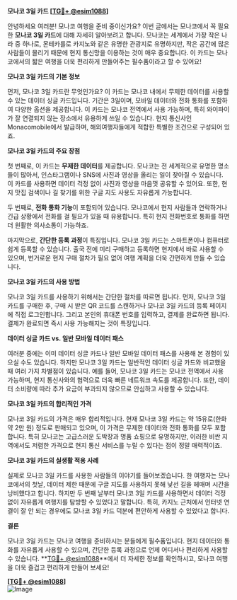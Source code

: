 **모나코 3일 카드 [[TG💪+ @esim1088](https://t.me/s/esim1088)]**

안녕하세요 여러분! 모나코 여행을 준비 중이신가요? 이번 글에서는 모나코에서 꼭 필요한 **모나코 3일 카드**에 대해 자세히 알아보려고 합니다. 모나코는 세계에서 가장 작은 나라 중 하나로, 몬테카를로 카지노와 같은 유명한 관광지로 유명하지만, 작은 공간에 많은 사람들이 몰리기 때문에 현지 통신망을 이용하는 것이 매우 중요합니다. 이 카드는 모나코에서의 짧은 여행을 더욱 편리하게 만들어주는 필수품이라고 할 수 있어요!

**모나코 3일 카드의 기본 정보**

먼저, 모나코 3일 카드란 무엇인가요? 이 카드는 모나코 내에서 무제한 데이터를 사용할 수 있는 데이터 싱글 카드입니다. 기간은 3일이며, 모바일 데이터와 전화 통화를 포함하여 다양한 옵션을 제공합니다. 이 카드는 모나코 전역에서 사용 가능하며, 특히 와이파이가 잘 연결되지 않는 장소에서 유용하게 쓰일 수 있습니다. 현지 통신사인 Monacomobile에서 발급하며, 해외여행자들에게 적합한 특별한 조건으로 구성되어 있죠.

**모나코 3일 카드의 주요 장점**

첫 번째로, 이 카드는 **무제한 데이터**를 제공합니다. 모나코는 전 세계적으로 유명한 명소들이 많아서, 인스타그램이나 SNS에 사진과 영상을 올리는 일이 잦아질 수 있습니다. 이 카드를 사용하면 데이터 걱정 없이 사진과 영상을 마음껏 공유할 수 있어요. 또한, 현지 맛집 검색이나 길 찾기를 위한 구글 지도 사용도 자유롭게 가능합니다.

두 번째로, **전화 통화 기능**이 포함되어 있습니다. 모나코에서 현지 사람들과 연락하거나 긴급 상황에서 전화를 걸 필요가 있을 때 유용합니다. 특히 현지 전화번호로 통화를 하면 더 원활한 의사소통이 가능하죠.

마지막으로, **간단한 등록 과정**이 특징입니다. 모나코 3일 카드는 스마트폰이나 컴퓨터로 쉽게 등록할 수 있습니다. 출국 전에 미리 구매하고 등록하면 현지에서 바로 사용할 수 있으며, 번거로운 현지 구매 절차가 필요 없어 여행 계획을 더욱 간편하게 만들 수 있습니다.

**모나코 3일 카드의 사용 방법**

모나코 3일 카드를 사용하기 위해서는 간단한 절차를 따르면 됩니다. 먼저, 모나코 3일 카드를 구매한 후, 구매 시 받은 QR 코드를 스캔하거나 모나코 3일 카드의 등록 페이지에 직접 로그인합니다. 그리고 본인의 휴대폰 번호를 입력하고, 결제를 완료하면 됩니다. 결제가 완료되면 즉시 사용 가능해지는 것이 특징입니다. 

**데이터 싱글 카드 vs. 일반 모바일 데이터 패스**

여러분 중에는 이미 데이터 싱글 카드나 일반 모바일 데이터 패스를 사용해 본 경험이 있으실 수도 있습니다. 하지만 모나코 3일 카드는 일반적인 데이터 싱글 카드와 비교했을 때 여러 가지 차별점이 있습니다. 예를 들어, 모나코 3일 카드는 모나코 전역에서 사용 가능하며, 현지 통신사와의 협력으로 더욱 빠른 네트워크 속도를 제공합니다. 또한, 데이터 소비량에 따라 추가 요금이 부과되지 않으므로 안심하고 사용할 수 있습니다.

**모나코 3일 카드의 합리적인 가격**

모나코 3일 카드의 가격은 매우 합리적입니다. 현재 모나코 3일 카드는 약 15유로(한화 약 2만 원) 정도로 판매되고 있으며, 이 가격은 무제한 데이터와 전화 통화를 모두 포함합니다. 특히 모나코는 고급스러운 도박장과 명품 쇼핑으로 유명하지만, 이러한 비싼 지역에서도 저렴한 가격으로 현지 통신 서비스를 누릴 수 있다는 점이 정말 매력적이죠.

**모나코 3일 카드의 실생활 적용 사례**

실제로 모나코 3일 카드를 사용한 사람들의 이야기를 들어보겠습니다. 한 여행자는 모나코에서의 첫날, 데이터 제한 때문에 구글 지도를 사용하지 못해 낯선 길을 헤매며 시간을 낭비했다고 합니다. 하지만 두 번째 날부터 모나코 3일 카드를 사용하면서 데이터 걱정 없이 자유롭게 여행지를 탐방할 수 있었다고 말합니다. 특히, 카지노 근처에서 인터넷 연결이 잘 안 되는 경우에도 모나코 3일 카드 덕분에 편안하게 사용할 수 있었다고 합니다.

**결론**

모나코 3일 카드는 모나코 여행을 준비하시는 분들에게 필수품입니다. 현지 데이터와 통화를 자유롭게 사용할 수 있으며, 간단한 등록 과정으로 언제 어디서나 편리하게 사용할 수 있습니다. **[TG💪+ @esim1088](https://t.me/s/esim1088)**에서 더 자세한 정보를 확인하시고, 모나코 여행을 더욱 즐겁고 편리하게 만들어 보세요!

**[[TG💪+ @esim1088](https://t.me/s/esim1088)]**  
![Image](https://i.postimg.cc/Y0z9fWf4/image.png)